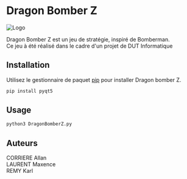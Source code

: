 # Dragon Bomber Z

![Logo](https://forge.univ-artois.fr/allan_corriere/ProjetS2/raw/cfc72b7e09b08f0e011d2c1e7f936543a3880882/logo.png)

Dragon Bomber Z est un jeu de stratégie, inspiré de Bomberman.  
Ce jeu à été réalisé dans le cadre d'un projet de DUT Informatique

## Installation

Utilisez le gestionnaire de paquet [pip](https://pip.pypa.io/en/stable/) pour installer Dragon bomber Z.

```bash
pip install pyqt5
```

## Usage

```python
python3 DragonBomberZ.py
```

## Auteurs
CORRIERE Allan  
LAURENT Maxence  
REMY Karl  